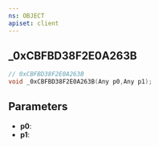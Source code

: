 ```yaml
---
ns: OBJECT
apiset: client
---
```

## _0xCBFBD38F2E0A263B

```c
// 0xCBFBD38F2E0A263B
void _0xCBFBD38F2E0A263B(Any p0,Any p1);
```


## Parameters
* **p0**:
* **p1**: